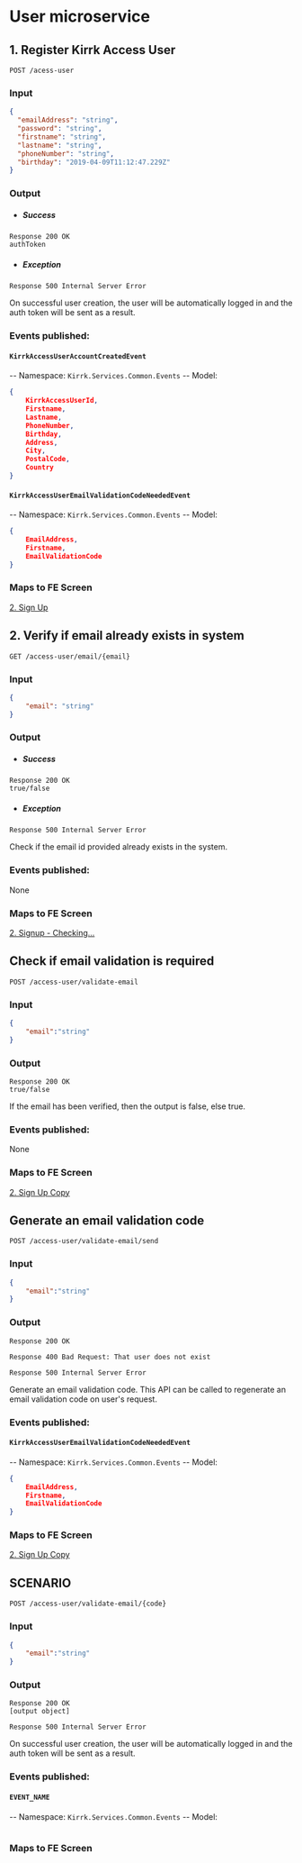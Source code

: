 # User microservice
## 1. Register Kirrk Access User
```http
POST /acess-user
```
### Input
```JSON
{
  "emailAddress": "string",
  "password": "string",
  "firstname": "string",
  "lastname": "string",
  "phoneNumber": "string",
  "birthday": "2019-04-09T11:12:47.229Z"
}
```
### Output
- ##### Success
```http
Response 200 OK
authToken
```
- ##### Exception
```http
Response 500 Internal Server Error
```
On successful user creation, the user will be automatically logged in and the auth token will be sent as a result.

### Events published:
#### `KirrkAccessUserAccountCreatedEvent`
-- Namespace: `Kirrk.Services.Common.Events`
-- Model:
```JSON
{
    KirrkAccessUserId,
    Firstname,
    Lastname,
    PhoneNumber,
    Birthday,
    Address,
    City,
    PostalCode,
    Country
}
```
#### `KirrkAccessUserEmailValidationCodeNeededEvent`
-- Namespace: `Kirrk.Services.Common.Events`
-- Model:
```JSON
{
    EmailAddress,
    Firstname,
    EmailValidationCode
}
```
### Maps to FE Screen
[2. Sign Up](https://projects.invisionapp.com/d/main#/console/16190609/349016651/preview#project_console)

## 2. Verify if email already exists in system
```http
GET /access-user/email/{email}
```
### Input
```JSON
{
    "email": "string"
}
```
### Output
- ##### Success
```http
Response 200 OK
true/false
```
- ##### Exception
```http
Response 500 Internal Server Error
```
Check if the email id provided already exists in the system.

### Events published:
None
### Maps to FE Screen
[2. Signup - Checking...](https://projects.invisionapp.com/d/main#/console/16190609/350270976/preview)

## Check if email validation is required
```http
POST /access-user/validate-email
```
### Input
```JSON
{
    "email":"string"
}
```
### Output
```http
Response 200 OK
true/false
```
If the email has been verified, then the output is false, else true.

### Events published:
None

### Maps to FE Screen
[2. Sign Up Copy](https://projects.invisionapp.com/d/main#/console/16190609/350270975/preview)


## Generate an email validation code
```http
POST /access-user/validate-email/send
```
### Input
```JSON
{
    "email":"string"
}
```
### Output
```http
Response 200 OK
```
```http
Response 400 Bad Request: That user does not exist
```
```http
Response 500 Internal Server Error
```
Generate an email validation code. This API can be called to regenerate an email validation code on user's request.

### Events published:
#### `KirrkAccessUserEmailValidationCodeNeededEvent`
-- Namespace: `Kirrk.Services.Common.Events`
-- Model:
```JSON
{
    EmailAddress,
    Firstname,
    EmailValidationCode
}
```

### Maps to FE Screen
[2. Sign Up Copy](https://projects.invisionapp.com/d/main#/console/16190609/350270975/preview)


## SCENARIO
```http
POST /access-user/validate-email/{code}
```
### Input
```JSON
{
    "email":"string"
}
```
### Output
```http
Response 200 OK
[output object]
```
```http
Response 500 Internal Server Error
```
On successful user creation, the user will be automatically logged in and the auth token will be sent as a result.

### Events published:
#### `EVENT_NAME`
-- Namespace: `Kirrk.Services.Common.Events`
-- Model:
```JSON
```

### Maps to FE Screen
[]()

